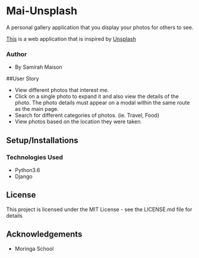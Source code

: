 # Mai-Unsplash
A personal gallery application that you display your photos for others to see.

[This](https://maisplash.herokuapp.com/) is a web application that is inspired by [Unsplash](https://unsplash.com/)

### Author
  - By Samirah Maison

##User Story
* View different photos that interest me.
* Click on a single photo to expand it and also view the details of the photo. The photo details must appear on a modal within the same route as the main page.
* Search for different categories of photos. (ie. Travel, Food)
* View photos based on the location they were taken.

## Setup/Installations
### Technologies Used
  *  Python3.6
  *  Django

## License
This project is licensed under the MIT License - see the LICENSE.md file for details

## Acknowledgements
* Moringa School
